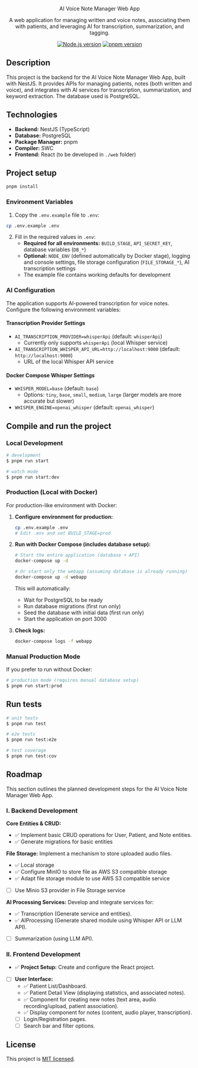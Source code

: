 <p align="center">AI Voice Note Manager Web App</p>
<p align="center">A web application for managing written and voice notes, associating them with patients, and leveraging AI for transcription, summarization, and tagging.</p>

<p align="center">
<a href="https://nodejs.org" target="_blank"><img src="https://img.shields.io/badge/node-%3E%3D22.0.0-green.svg" alt="Node.js version" /></a>
<a href="https://pnpm.io" target="_blank"><img src="https://img.shields.io/badge/pnpm-%3E%3D10.0.0-cc00ff.svg" alt="pnpm version" /></a>
</p>

## Description

This project is the backend for the AI Voice Note Manager Web App, built with NestJS. It provides APIs for managing patients, notes (both written and voice), and integrates with AI services for transcription, summarization, and keyword extraction. The database used is PostgreSQL.

## Technologies

- **Backend:** NestJS (TypeScript)
- **Database:** PostgreSQL
- **Package Manager:** pnpm
- **Compiler:** SWC
- **Frontend:** React (to be developed in `./web` folder)

## Project setup

```bash
pnpm install
```

### Environment Variables

1. Copy the `.env.example` file to `.env`:

```bash
cp .env.example .env
```

2. Fill in the required values in `.env`:
   - **Required for all environments:** `BUILD_STAGE`, `API_SECRET_KEY`, database variables (`DB_*`)
   - **Optional:** `NODE_ENV` (defined automatically by Docker stage), logging and console settings, file storage configuration (`FILE_STORAGE_*`), AI transcription settings
   - The example file contains working defaults for development

### AI Configuration

The application supports AI-powered transcription for voice notes. Configure the following environment variables:

#### Transcription Provider Settings

- `AI_TRANSCRIPTION_PROVIDER=whisperApi` (default: `whisperApi`)
  - Currently only supports `whisperApi` (local Whisper service)
- `AI_TRANSCRIPTION_WHISPER_API_URL=http://localhost:9000` (default: `http://localhost:9000`)
  - URL of the local Whisper API service

#### Docker Compose Whisper Settings

- `WHISPER_MODEL=base` (default: `base`)
  - Options: `tiny`, `base`, `small`, `medium`, `large` (larger models are more accurate but slower)
- `WHISPER_ENGINE=openai_whisper` (default: `openai_whisper`)


## Compile and run the project

### Local Development

```bash
# development
$ pnpm run start

# watch mode
$ pnpm run start:dev
```

### Production (Local with Docker)

For production-like environment with Docker:

1. **Configure environment for production:**
   ```bash
   cp .env.example .env
   # Edit .env and set BUILD_STAGE=prod
   ```

2. **Run with Docker Compose (includes database setup):**
   ```bash
   # Start the entire application (database + API)
   docker-compose up -d

   # Or start only the webapp (assuming database is already running)
   docker-compose up -d webapp
   ```

   This will automatically:
   - Wait for PostgreSQL to be ready
   - Run database migrations (first run only)
   - Seed the database with initial data (first run only)
   - Start the application on port 3000

3. **Check logs:**
   ```bash
   docker-compose logs -f webapp
   ```

### Manual Production Mode

If you prefer to run without Docker:

```bash
# production mode (requires manual database setup)
$ pnpm run start:prod
```

## Run tests

```bash
# unit tests
$ pnpm run test

# e2e tests
$ pnpm run test:e2e

# test coverage
$ pnpm run test:cov
```

## Roadmap

This section outlines the planned development steps for the AI Voice Note Manager Web App.

### I. Backend Development

**Core Entities & CRUD:**

- ✅ Implement basic CRUD operations for User, Patient, and Note entities.
- ✅ Generate migrations for basic entities

**File Storage:** Implement a mechanism to store uploaded audio files.

- ✅ Local storage
- ✅ Configure MinIO to store file as AWS S3 compatible storage
- ✅ Adapt file storage module to use AWS S3 compatible service
- [ ] Use Minio S3 provider in File Storage service

**AI Processing Services:** Develop and integrate services for:

- ✅ Transcription (Generate service and entities).
- ✅ AIProcessing (Generate shared module using Whisper API or LLM API).
- [ ] Summarization (using LLM API).

### II. Frontend Development

- ✅ **Project Setup:** Create and configure the React project.
- [ ] **User Interface:**
  - ✅ Patient List/Dashboard.
  - ✅ Patient Detail View (displaying statistics, and associated notes).
  - ✅ Component for creating new notes (text area, audio recording/upload, patient association).
  - ✅ Display component for notes (content, audio player, transcription).
  - [ ] Login/Registration pages.
  - [ ] Search bar and filter options.

## License

This project is [MIT licensed](./LICENSE).
